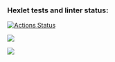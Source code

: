 ### Hexlet tests and linter status:
[![Actions Status](https://github.com/KristinaMalikova/frontend-project-46/workflows/hexlet-check/badge.svg)](https://github.com/KristinaMalikova/frontend-project-46/actions)

<a href="https://codeclimate.com/github/KristinaMalikova/frontend-project-46/maintainability"><img src="https://api.codeclimate.com/v1/badges/dc96f227f3b2a760fb96/maintainability" /></a>

<a href="https://codeclimate.com/github/KristinaMalikova/frontend-project-46/test_coverage"><img src="https://api.codeclimate.com/v1/badges/dc96f227f3b2a760fb96/test_coverage" /></a>
